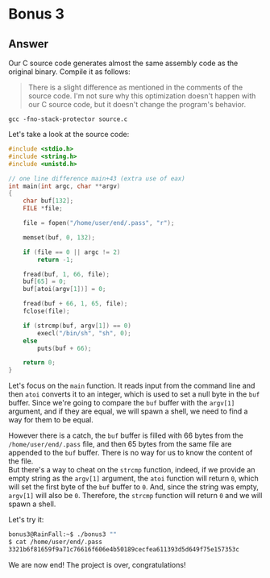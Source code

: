 # Bonus 3

## Answer
Our C source code generates almost the same assembly code as the original binary. Compile it as follows:
> There is a slight difference as mentioned in the comments of the source code. I'm not sure why this optimization doesn't happen with our C source code, but it doesn't change the program's behavior.
```
gcc -fno-stack-protector source.c
```

Let's take a look at the source code:
```c
#include <stdio.h>
#include <string.h>
#include <unistd.h>

// one line difference main+43 (extra use of eax)
int main(int argc, char **argv)
{
    char buf[132];
    FILE *file;

    file = fopen("/home/user/end/.pass", "r");

    memset(buf, 0, 132);

    if (file == 0 || argc != 2)
        return -1;

    fread(buf, 1, 66, file);
    buf[65] = 0;
    buf[atoi(argv[1])] = 0;

    fread(buf + 66, 1, 65, file);
    fclose(file);

    if (strcmp(buf, argv[1]) == 0)
        execl("/bin/sh", "sh", 0);
    else
        puts(buf + 66);

    return 0;
}
```

Let's focus on the `main` function. It reads input from the command line and then `atoi` converts it to an integer, which is used to set a null byte in the `buf` buffer. Since we're going to compare the `buf` buffer with the `argv[1]` argument, and if they are equal, we will spawn a shell, we need to find a way for them to be equal.

However there is a catch, the `buf` buffer is filled with 66 bytes from the `/home/user/end/.pass` file, and then 65 bytes from the same file are appended to the `buf` buffer. There is no way for us to know the content of the file.  
But there's a way to cheat on the `strcmp` function, indeed, if we provide an empty string as the `argv[1]` argument, the `atoi` function will return `0`, which will set the first byte of the `buf` buffer to `0`. And, since the string was empty, `argv[1]` will also be `0`. Therefore, the `strcmp` function will return `0` and we will spawn a shell.

Let's try it:
```bash
bonus3@RainFall:~$ ./bonus3 ""
$ cat /home/user/end/.pass
3321b6f81659f9a71c76616f606e4b50189cecfea611393d5d649f75e157353c
```

We are now end! The project is over, congratulations!